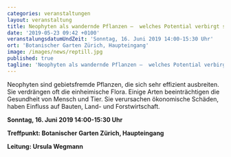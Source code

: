 ```yaml
---
categories: veranstaltungen
layout: veranstaltung
title: Neophyten als wandernde Pflanzen –  welches Potential verbirgt sich in ihnen?
date: '2019-05-23 09:42 +0100'
veranstalungsdatumUndZeit: 'Sonntag, 16. Juni 2019 14:00-15:30 Uhr'
ort: 'Botanischer Garten Zürich, Haupteingang'
image: /images/news/reptill.jpg
published: true
tagline: 'Neophyten als wandernde Pflanzen –  welches Potential verbirgt sich in ihnen?'
---
```



Neophyten sind gebietsfremde Pflanzen, die sich sehr effizient ausbreiten. Sie verdrängen oft die einheimische Flora. Einige Arten beeinträchtigen die Gesundheit von Mensch und Tier. Sie verursachen ökonomische Schäden, haben Einfluss auf Bauten, Land- und Forstwirtschaft. 
 


**Sonntag, 16. Juni 2019 14:00-15:30 Uhr**

**Treffpunkt: Botanischer Garten Zürich, Haupteingang**

**Leitung: Ursula Wegmann**
